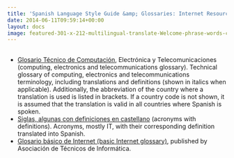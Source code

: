 ```yaml
---
title: 'Spanish Language Style Guide &amp; Glossaries: Internet Resources'
date: 2014-06-11T09:59:14+00:00
layout: docs
image: featured-301-x-212-multilingual-translate-Welcome-phrase-words-cloud-concept-PaulPaladin-iStock-Thinkstock-481560677.jpg
---
```


## 

  * [Glosario Técnico de Computación](http://www.certifiedchinesetranslation.com/Spanish/glosario.html), Electrónica y Telecomunicaciones (computing, electronics and telecommunications glossary). Technical glossary of computing, electronics and telecommunications terminology, including translations and definitions (shown in italics when applicable). Additionally, the abbreviation of the country where a translation is used is listed in brackets. If a country code is not shown, it is assumed that the translation is valid in all countries where Spanish is spoken.
  * [Siglas, algunas con definiciones en castellano](http://www.certified-translation.org/Spanish/siglas.html) (acronyms with definitions). Acronyms, mostly IT, with their corresponding definition translated into Spanish.
  * [Glosario básico de Internet (basic Internet glossary)](http://www.ati.es/novatica/glointv2.html), published by Asociación de Técnicos de Informática.